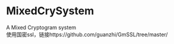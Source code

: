 # MixedCrySystem
A Mixed Cryptogram system<br>
使用国密ssl，链接https://github.com/guanzhi/GmSSL/tree/master/
